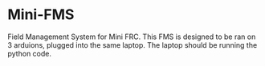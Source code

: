 # Mini-FMS
Field Management System for Mini FRC.
This FMS is designed to be ran on 3 arduions, plugged into the same laptop. The laptop should be running the python code.

